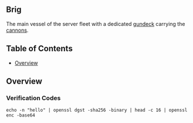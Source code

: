 ## Brig

The main vessel of the server fleet with a dedicated [gundeck](https://github.com/social-network/society-server/tree/develop/services/gundeck)
carrying the [cannons](https://github.com/social-network/society-server/tree/develop/services/cannon).

## Table of Contents

* [Overview](#overview)

## Overview

### Verification Codes

    echo -n "hello" | openssl dgst -sha256 -binary | head -c 16 | openssl enc -base64
